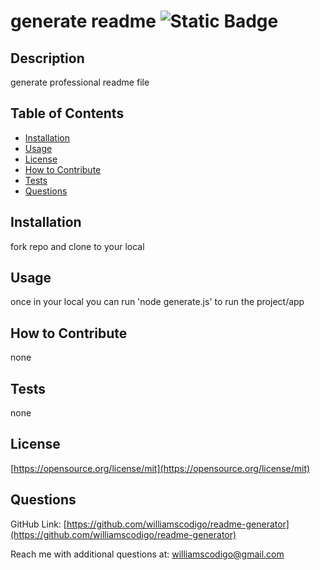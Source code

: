 # generate readme ![Static Badge](https://img.shields.io/badge/license-MIT-blue)

## Description

generate professional readme file

## Table of Contents

- [Installation](#installation)
- [Usage](#usage)
- [License](#license)
- [How to Contribute](#how-to-contribute)
- [Tests](#tests)
- [Questions](#questions)

## Installation

fork repo and clone to your local

## Usage

once in your local you can run 'node generate.js' to run the project/app

## How to Contribute

none

## Tests

none

## License
[https://opensource.org/license/mit](https://opensource.org/license/mit)


## Questions

GitHub Link: [https://github.com/williamscodigo/readme-generator](https://github.com/williamscodigo/readme-generator)


Reach me with additional questions at: williamscodigo@gmail.com
